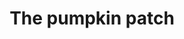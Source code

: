 ---
layout: item
raw_url: https://prdwebappstorage.blob.core.windows.net/kansaspattons/images/gallery-2009-10-18/photo00632.jpg
thumb_url: https://prdwebappstorage.blob.core.windows.net/kansaspattons/images/gallery-2009-10-18/thumb_photo00632.jpg
index: 12
title: The pumpkin patch
---